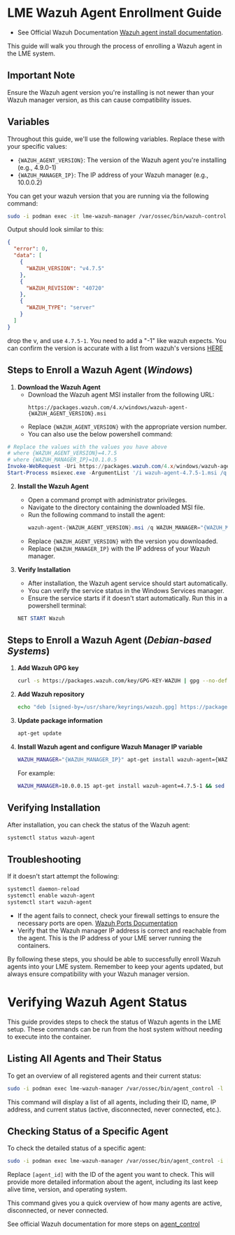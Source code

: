 # LME Wazuh Agent Enrollment Guide

- See Official Wazuh Documentation [Wazuh agent install documentation](https://documentation.wazuh.com/4.7/installation-guide/wazuh-agent/index.html).

This guide will walk you through the process of enrolling a Wazuh agent in the LME system.

## Important Note

Ensure the Wazuh agent version you're installing is not newer than your Wazuh manager version, as this can cause compatibility issues.

## Variables

Throughout this guide, we'll use the following variables. Replace these with your specific values:

- `{WAZUH_AGENT_VERSION}`: The version of the Wazuh agent you're installing (e.g., 4.9.0-1)
- `{WAZUH_MANAGER_IP}`: The IP address of your Wazuh manager (e.g., 10.0.0.2)
 
You can get your wazuh version that you are running via the following command:
```bash
sudo -i podman exec -it lme-wazuh-manager /var/ossec/bin/wazuh-control -j info | jq
```

Output should look similar to this:
```json
{
  "error": 0,
  "data": [
    {
      "WAZUH_VERSION": "v4.7.5"
    },
    {
      "WAZUH_REVISION": "40720"
    },
    {
      "WAZUH_TYPE": "server"
    }
  ]
}
```
drop the v, and use `4.7.5-1`. You need to add a "-1" like wazuh expects.
You can confirm the version is accurate with a list from wazuh's versions [HERE](https://documentation.wazuh.com/current/installation-guide/packages-list.html)

## Steps to Enroll a Wazuh Agent (***Windows***)

1. **Download the Wazuh Agent**
   - Download the Wazuh agent MSI installer from the following URL:
     ```
     https://packages.wazuh.com/4.x/windows/wazuh-agent-{WAZUH_AGENT_VERSION}.msi
     ```
   - Replace `{WAZUH_AGENT_VERSION}` with the appropriate version number.
   - You can also use the below powershell command: 
```powershell
# Replace the values with the values you have above
# where {WAZUH_AGENT_VERSION}=4.7.5
# where {WAZUH_MANAGER_IP}=10.1.0.5
Invoke-WebRequest -Uri https://packages.wazuh.com/4.x/windows/wazuh-agent-4.7.5-1.msi -OutFile wazuh-agent-4.7.5-1.msi;`
Start-Process msiexec.exe -ArgumentList '/i wazuh-agent-4.7.5-1.msi /q WAZUH_MANAGER="10.1.0.5"' -Wait -NoNewWindow
```

2. **Install the Wazuh Agent**
   - Open a command prompt with administrator privileges.
   - Navigate to the directory containing the downloaded MSI file.
   - Run the following command to install the agent:
     ```powershell
     wazuh-agent-{WAZUH_AGENT_VERSION}.msi /q WAZUH_MANAGER="{WAZUH_MANAGER_IP}"
     ```
   - Replace `{WAZUH_AGENT_VERSION}` with the version you downloaded.
   - Replace `{WAZUH_MANAGER_IP}` with the IP address of your Wazuh manager.

3. **Verify Installation**
   - After installation, the Wazuh agent service should start automatically.
   - You can verify the service status in the Windows Services manager.
   - Ensure the service starts if it doesn't start automatically. Run this in a powershell terminal:
   ```powershell
   NET START Wazuh
   ```


## Steps to Enroll a Wazuh Agent (***Debian-based Systems***)

1. **Add Wazuh GPG key**
   ```bash
   curl -s https://packages.wazuh.com/key/GPG-KEY-WAZUH | gpg --no-default-keyring --keyring gnupg-ring:/usr/share/keyrings/wazuh.gpg --import && chmod 644 /usr/share/keyrings/wazuh.gpg
   ```

2. **Add Wazuh repository**
   ```bash
   echo "deb [signed-by=/usr/share/keyrings/wazuh.gpg] https://packages.wazuh.com/4.x/apt/ stable main" | tee -a /etc/apt/sources.list.d/wazuh.list
   ```

3. **Update package information**
   ```bash
   apt-get update
   ```

4. **Install Wazuh agent and configure Wazuh Manager IP variable**
   ```bash
   WAZUH_MANAGER="{WAZUH_MANAGER_IP}" apt-get install wazuh-agent={WAZUH_AGENT_VERSION} && sed -i 's/MANAGER_IP/{WAZUH_MANAGER_IP}/i' /var/ossec/etc/ossec.conf
   ```
   
   For example: 
   ```bash
   WAZUH_MANAGER=10.0.0.15 apt-get install wazuh-agent=4.7.5-1 && sed -i 's/MANAGER_IP/10.0.0.15/i' /var/ossec/etc/ossec.conf
   ```

## Verifying Installation

After installation, you can check the status of the Wazuh agent:

```bash
systemctl status wazuh-agent
```

## Troubleshooting

If it doesn't start attempt the following: 
```bash
systemctl daemon-reload
systemctl enable wazuh-agent
systemctl start wazuh-agent
```

- If the agent fails to connect, check your firewall settings to ensure the necessary ports are open. [Wazuh Ports Documentation](https://documentation.wazuh.com/current/getting-started/architecture.html)
- Verify that the Wazuh manager IP address is correct and reachable from the agent. This is the IP address of your LME server running the containers.

By following these steps, you should be able to successfully enroll Wazuh agents into your LME system. Remember to keep your agents updated, but always ensure compatibility with your Wazuh manager version.


# Verifying Wazuh Agent Status

This guide provides steps to check the status of Wazuh agents in the LME setup. These commands can be run from the host system without needing to execute into the container.

## Listing All Agents and Their Status

To get an overview of all registered agents and their current status:

```bash
sudo -i podman exec lme-wazuh-manager /var/ossec/bin/agent_control -l
```

This command will display a list of all agents, including their ID, name, IP address, and current status (active, disconnected, never connected, etc.).

## Checking Status of a Specific Agent

To check the detailed status of a specific agent:

```bash
sudo -i podman exec lme-wazuh-manager /var/ossec/bin/agent_control -i [agent_id]
```

Replace `[agent_id]` with the ID of the agent you want to check. This will provide more detailed information about the agent, including its last keep alive time, version, and operating system.


This command gives you a quick overview of how many agents are active, disconnected, or never connected.

See official Wazuh documentation for more steps on [agent_control](https://documentation.wazuh.com/current/user-manual/reference/tools/agent-control.html)
